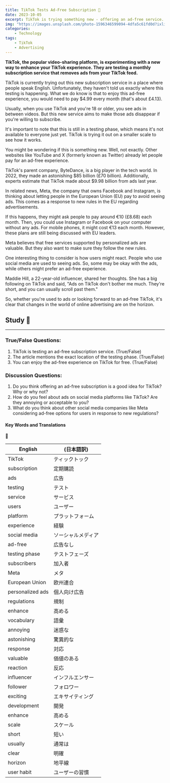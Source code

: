 ```yaml
---
title: TikTok Tests Ad-Free Subscription 📰
date: 2023-10-05
excerpt: TikTok is trying something new - offering an ad-free service. Learn more about this testing phase and how it might change the TikTok experience.
img: "https://images.unsplash.com/photo-1596346599094-4dfa5c61fd0d?ixlib=rb-4.0.3&ixid=M3wxMjA3fDB8MHxwaG90by1wYWdlfHx8fGVufDB8fHx8fA%3D%3D&auto=format&fit=crop&w=870&q=80"
categories:
    - Technology
tags:
    - TikTok
    - Advertising
---
```


**TikTok, the popular video-sharing platform, is experimenting with a new way to enhance your TikTok experience. They are testing a monthly subscription service that removes ads from your TikTok feed.**

TikTok is currently trying out this new subscription service in a place where people speak English. Unfortunately, they haven't told us exactly where this testing is happening. What we do know is that to enjoy this ad-free experience, you would need to pay $4.99 every month (that's about £4.13).

Usually, when you use TikTok and you're 18 or older, you see ads in between videos. But this new service aims to make those ads disappear if you're willing to subscribe.

It's important to note that this is still in a testing phase, which means it's not available to everyone just yet. TikTok is trying it out on a smaller scale to see how it works.

You might be wondering if this is something new. Well, not exactly. Other websites like YouTube and X (formerly known as Twitter) already let people pay for an ad-free experience.

TikTok's parent company, ByteDance, is a big player in the tech world. In 2022, they made an astonishing $85 billion (£70 billion). Additionally, experts estimate that TikTok made about $9.98 billion from ads last year.

In related news, Meta, the company that owns Facebook and Instagram, is thinking about letting people in the European Union (EU) pay to avoid seeing ads. This comes as a response to new rules in the EU regarding advertisements.

If this happens, they might ask people to pay around €10 (£8.68) each month. Then, you could use Instagram or Facebook on your computer without any ads. For mobile phones, it might cost €13 each month. However, these plans are still being discussed with EU leaders.

Meta believes that free services supported by personalized ads are valuable. But they also want to make sure they follow the new rules.


One interesting thing to consider is how users might react. People who use social media are used to seeing ads. So, some may be okay with the ads, while others might prefer an ad-free experience.

Maddie Hill, a 22-year-old influencer, shared her thoughts. She has a big following on TikTok and said, "Ads on TikTok don't bother me much. They're short, and you can usually scroll past them."

So, whether you're used to ads or looking forward to an ad-free TikTok, it's clear that changes in the world of online advertising are on the horizon.



## Study 📝 
---

### True/False Questions:
1. TikTok is testing an ad-free subscription service. (True/False)
2. The article mentions the exact location of the testing phase. (True/False)
3. You can enjoy the ad-free experience on TikTok for free. (True/False)



### Discussion Questions:
1. Do you think offering an ad-free subscription is a good idea for TikTok? Why or why not?
2. How do you feel about ads on social media platforms like TikTok? Are they annoying or acceptable to you?
3. What do you think about other social media companies like Meta considering ad-free options for users in response to new regulations?



#### Key Words and Translations 

📜

| English           | (日本語訳) |
|-------------------|-----------------------------|
| TikTok            | ティックトック                 |
| subscription      | 定期購読                      |
| ads               | 広告                         |
| testing           | テスト                        |
| service           | サービス                      |
| users             | ユーザー                      |
| platform          | プラットフォーム               |
| experience        | 経験                         |
| social media      | ソーシャルメディア             |
| ad-free           | 広告なし                      |
| testing phase     | テストフェーズ                 |
| subscribers       | 加入者                        |
| Meta              | メタ                         |
| European Union    | 欧州連合                     |
| personalized ads  | 個人向け広告                  |
| regulations       | 規制                         |
| enhance           | 高める                        |
| vocabulary         | 語彙                         |
| annoying          | 迷惑な                        |
| astonishing       | 驚異的な                      |
| response           | 対応                          |
| valuable           | 価値のある                    |
| reaction           | 反応                          |
| influencer         | インフルエンサー               |
| follower           | フォロワー                    |
| exciting           | エキサイティング                |
| development        | 開発                          |
| enhance            | 高める                        |
| scale              | スケール                      |
| short              | 短い                          |
| usually            | 通常は                        |
| clear              | 明確                          |
| horizon            | 地平線                        |
| user habit         | ユーザーの習慣                  |


